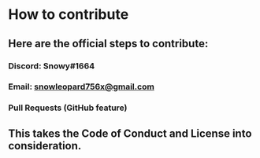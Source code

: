 # How to contribute

## Here are the official steps to contribute:
### Discord: Snowy#1664
### Email: snowleopard756x@gmail.com
### Pull Requests (GitHub feature)

## This takes the Code of Conduct and License into consideration. 
